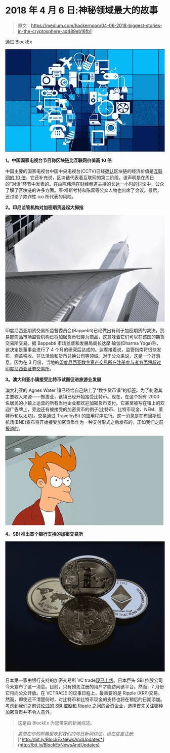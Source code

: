 # 2018 年 4 月 6 日:神秘领域最大的故事

> 原文：<https://medium.com/hackernoon/04-06-2018-biggest-stories-in-the-cryptosphere-ad489eb16fb1>

通过 BlockEx

![](img/c35a26704a3d18ae7c6b19e7449c68f4.png)

**1。中国国家电视台节目称区块链比互联网价值高 10 倍**

中国主要的国家电视台中国中央电视台(CCTV)已经[确认](https://www.youtube.com/watch?v=PeCTHcAQ_ho)区块链的经济价值是[互联网的 10 倍](https://www.coindesk.com/china-state-tv-blockchain-is-10-times-more-valuable-than-the-internet/)。它还补充说，区块链代表着互联网的第二阶段。该声明是在周日的“对话”环节中发表的。在由陈伟鸿在财经频道主持的长达一小时的讨论中，公众了解了区块链的许多方面。唐·塔斯考特和陈雷等公众人物也出席了会议。最后，还讨论了欺诈性 ico 所代表的风险。

**2。印尼监管机构对加密期货竖起大拇指**

![](img/faeb1a797e8a8bb3507514cfff76c0cd.png)

印度尼西亚期货交易所监督委员会(Bappebti)已经做出有利于加密期货的裁决。贸易部商品市场监管机构已将加密货币归类为商品，这意味着它们可以在该国的期货交易所交易。据 Bappebti 市场监督和发展局局长达摩·瑜伽(Dharma Yoga)称，该决定是董事会进行了 4 个月的研究后达成的。达摩接着说，监管指南将很快发布，涵盖税收、非法活动和货币兑换公司等领域。对于公众来说，这是一个好消息，因为在 3 月份，当地的[印度尼西亚数字资产交易所在注册参与者方面将超过印度尼西亚证券交易所](https://hackernoon.com/14-03-2018-biggest-stories-in-the-cryptosphere-5e8137898f4d)。

**3。澳大利亚小镇接受比特币试图促进旅游业发展**

澳大利亚的 Agnes Water 镇已经给自己贴上了“数字货币镇”的标签。为了刺激其主要收入来源——旅游业，该镇已经开始接受比特币。现在，在这个拥有 2000 名居民的小镇上运营的所有当地企业都欢迎加密货币支付。它甚至被写在镇上的欢迎广告牌上，旁边还有被接受的加密货币的例子(比特币、比特币现金、NEM、莱特币和以太坊)。交易通过 TravelbyBit 的应用程序进行。这一消息是在布里斯班机场(BNE)宣布将开始接受加密货币作为一种支付形式之后发布的，正如我们之前[报道的](https://hackernoon.com/25-01-2018-biggest-stories-in-the-cryptosphere-95b51288b10)。

![](img/52b9ee5ff2df43d86c35a81a96569010.png)

**4。SBI 推出首个银行支持的加密交易所**

![](img/b5ff9bb69cd3d21aa57732b4b737c0ce.png)

日本第一家由银行支持的加密交易所 VC trade[现已上线](https://www.coindesk.com/sbi-launches-japans-first-bank-backed-crypto-exchange/)。日本巨头 SBI 控股公司今天宣布了这一消息。目前，只有预先注册的用户才能访问该平台。然而，7 月份它将向公众开放。在 VCTRADE 的议事日程上，最重要的是 Ripple (XRP)交易。然而，即使还不清楚何时，对比特币和比特币现金的支持也将在稍后的日期添加。考虑到我们之前[讨论过的 SBI 控股和 Ripple 之间的](https://hackernoon.com/30-01-2018-biggest-stories-in-the-cryptosphere-2389e8c43659)合资企业，选择首先关注哪种加密货币并不令人意外。

> 这是由 BlockEx 为您带来的新闻综述。

> *要想在你的邮箱里收到我们的每日新闻综述，请在这里注册:*[*http://bit.ly/BlockExNewsAndUpdates*](http://bit.ly/BlockExNewsAndUpdates)